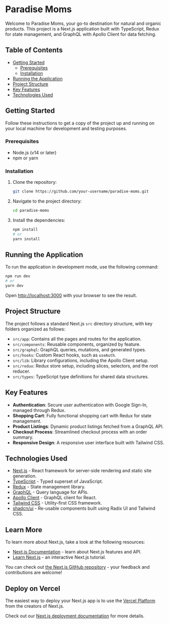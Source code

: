 # Paradise Moms

Welcome to Paradise Moms, your go-to destination for natural and organic products. This project is a Next.js application built with TypeScript, Redux for state management, and GraphQL with Apollo Client for data fetching.

## Table of Contents

- [Getting Started](#getting-started)
  - [Prerequisites](#prerequisites)
  - [Installation](#installation)
- [Running the Application](#running-the-application)
- [Project Structure](#project-structure)
- [Key Features](#key-features)
- [Technologies Used](#technologies-used)

## Getting Started

Follow these instructions to get a copy of the project up and running on your local machine for development and testing purposes.

### Prerequisites

- Node.js (v14 or later)
- npm or yarn

### Installation

1. Clone the repository:
   ```bash
   git clone https://github.com/your-username/paradise-moms.git
   ```
2. Navigate to the project directory:
   ```bash
   cd paradise-moms
   ```
3. Install the dependencies:
   ```bash
   npm install
   # or
   yarn install
   ```

## Running the Application

To run the application in development mode, use the following command:

```bash
npm run dev
# or
yarn dev
```

Open [http://localhost:3000](http://localhost:3000) with your browser to see the result.

## Project Structure

The project follows a standard Next.js `src` directory structure, with key folders organized as follows:

- `src/app`: Contains all the pages and routes for the application.
- `src/components`: Reusable components, organized by feature.
- `src/graphql`: GraphQL queries, mutations, and generated types.
- `src/hooks`: Custom React hooks, such as `useAuth`.
- `src/lib`: Library configurations, including the Apollo Client setup.
- `src/redux`: Redux store setup, including slices, selectors, and the root reducer.
- `src/types`: TypeScript type definitions for shared data structures.

## Key Features

- **Authentication**: Secure user authentication with Google Sign-In, managed through Redux.
- **Shopping Cart**: Fully functional shopping cart with Redux for state management.
- **Product Listings**: Dynamic product listings fetched from a GraphQL API.
- **Checkout Process**: Streamlined checkout process with an order summary.
- **Responsive Design**: A responsive user interface built with Tailwind CSS.

## Technologies Used

- [Next.js](https://nextjs.org/) - React framework for server-side rendering and static site generation.
- [TypeScript](https://www.typescriptlang.org/) - Typed superset of JavaScript.
- [Redux](https://redux.js.org/) - State management library.
- [GraphQL](https://graphql.org/) - Query language for APIs.
- [Apollo Client](https://www.apollographql.com/docs/react/) - GraphQL client for React.
- [Tailwind CSS](https://tailwindcss.com/) - Utility-first CSS framework.
- [shadcn/ui](https://ui.shadcn.com/) - Re-usable components built using Radix UI and Tailwind CSS.

## Learn More

To learn more about Next.js, take a look at the following resources:

- [Next.js Documentation](https://nextjs.org/docs) - learn about Next.js features and API.
- [Learn Next.js](https://nextjs.org/learn) - an interactive Next.js tutorial.

You can check out [the Next.js GitHub repository](https://github.com/vercel/next.js/) - your feedback and contributions are welcome!

## Deploy on Vercel

The easiest way to deploy your Next.js app is to use the [Vercel Platform](https://vercel.com/new?utm_medium=default-template&filter=next.js&utm_source=create-next-app&utm_campaign=create-next-app-readme) from the creators of Next.js.

Check out our [Next.js deployment documentation](https://nextjs.org/docs/deployment) for more details.
